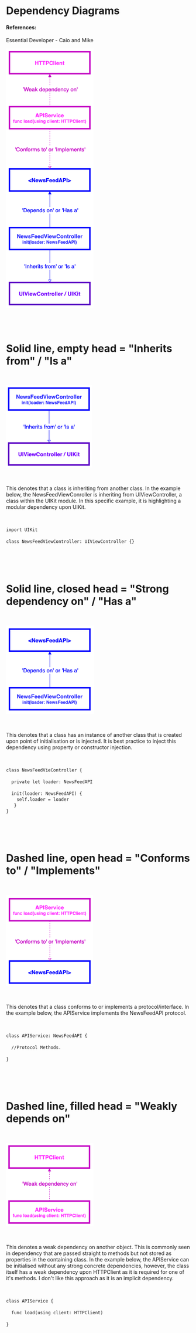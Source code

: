 # Dependency Diagrams
#### References:
Essential Developer - Caio and Mike

![Dependency Diagram](/DependencyDiagramExample.png)
<br />
<br />
<br />
<br />
# Solid line, empty head = "Inherits from" / "Is a"

<br />

![Inherits From](/InheritsFrom.png)

<br />

This denotes that a class is inheriting from another class. In the example below, the NewsFeedViewConroller is inheriting from UIViewController, a class within the UIKit module. In this specific example, it is highlighting a modular dependency upon UIKit.

<br />

```
import UIKit

class NewsFeedViewController: UIViewController {}
```

<br />
<br />
<br />

# Solid line, closed head = "Strong dependency on" / "Has a"

<br />

![Depends On](/DependsOn.png)

<br />

This denotes that a class has an instance of another class that is created upon point of initialisation or is injected. It is best practice to inject this dependency using property or constructor injection.

<br />

```
class NewsFeedVieController {

  private let loader: NewsFeedAPI
  
  init(loader: NewsFeedAPI) {
    self.loader = loader 
   }
}
```
<br />
<br />
<br />

# Dashed line, open head = "Conforms to" / "Implements"

<br />

![Depends On](/ConformsTo.png)

<br />

This denotes that a class conforms to or implements a protocol/interface. In the example below, the APIService implements the NewsFeedAPI protocol.

<br />

```
class APIService: NewsFeedAPI {

  //Protocol Methods.

}
```

<br />
<br />
<br />

# Dashed line, filled head = "Weakly depends on"

<br />

![Depends On](/WeakDependencyOn.png)

<br />

This denotes a weak dependency on another object. This is commonly seen in dependency that are passed straight to methods but not stored as properties in the containing class. In the example below, the APIService can be initialised without any strong concrete dependencies, however, the class itself has a weak dependency upon HTTPClient as it is required for one of it's methods. I don't like this approach as it is an implicit dependency. 

<br />

```
class APIService {

  func load(using client: HTTPClient)
  
}

```
